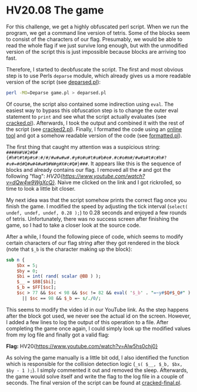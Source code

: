# HV20.08 The game

For this challenge, we get a highly obfuscated perl script. When we run the program, we get a command line version of tetris. Some of the blocks seem to consist of the characters of our flag. Presumably, we would be able to read the whole flag if we just survive long enough, but with the unmodified version of the script this is just impossible because blocks are arriving too fast.

Therefore, I started to deobfuscate the script. The first and most obvious step is to use Perls `deparse` module, which already gives us a more readable version of the script (see [deparsed.pl](./deparsed.pl)):

```bash
perl -MO=Deparse game.pl > deparsed.pl
```

Of course, the script also contained some indirection using `eval`. The easiest way to bypass this obfuscation step is to change the outer eval statement to `print` and see what the script actually evaluates (see [cracked.pl](./cracked.pl)). Afterwards, I took the output and combined it with the rest of the script (see [cracked2.pl](./cracked2.pl)). Finally, I formatted the code using an [online tool](https://www.tutorialspoint.com/online_perl_formatter.htm) and got a somehow readable version of the code (see [formatted.pl](./formatted.pl)).

The first thing that caught my attention was a suspicious string: `####H#V#2#0#{#h#t#t#p#s#:#/#/#w#w#w#.#y#o#u#t#u#b#e#.#c#o#m#/#w#a#t#c#h#?#v#=#d#Q#w#4#w#9#W#g#X#c#Q#}###`. It appears like this is the sequence of blocks and already contains our flag. I removed all the `#` and got the following "flag": _HV20{https://www.youtube.com/watch?v=dQw4w9WgXcQ}_. Naive me clicked on the link and I got rickrolled, so time to look a little bit closer.

My next idea was that the script somehow prints the correct flag once you finish the game. I modified the speed by adjusting the tick interval (`select( undef, undef, undef, 0.28 );`) to 0.28 seconds and enjoyed a few rounds of tetris. Unfortunately, there was no success screen after finishing the game, so I had to take a closer look at the source code.

After a while, I found the following piece of code, which seems to modify certain characters of our flag string after they got rendered in the block (note that `$_b` is the character making up the block):

```perl
sub n {
    $bx = 5;
    $by = 0;
    $bi = int( rand( scalar @BB ) );
    $__ = $BB[$bi];
    $_b = $FF[$sc];
    $sc > 77 && $sc < 98 && $sc != 82 && eval( '$_b' . "=~y#$Q#$_Q#" )
      || $sc == 98 && $_b =~ s/./0/;
```

This seems to modify the video id in our YouTube link. As the step happens after the block got used, we never see the actual id on the screen. However, I added a few lines to log the output of this operation to a file. After completing the game once again, I could simply look up the modified values from my log file and finally got a valid flag:

**Flag:** HV20{https://www.youtube.com/watch?v=Alw5hs0chj0}

As solving the game manually is a little bit odd, I also identified the function which is responsible for the collision detection logic (`_s( $__, $_b, $bx, $by - 1 );`). I simply commented it out and removed the sleep. Afterwards, the game would solve itself and write the flag to the log file in a couple of seconds. The final version of the script can be found at [cracked-final.pl](./cracked-final.pl).
